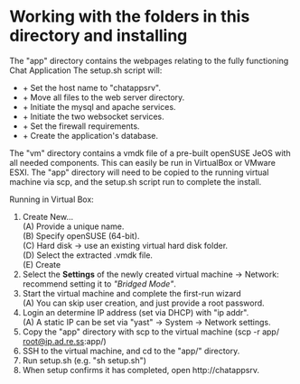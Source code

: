 # Working with the folders in this directory and installing

The "app" directory contains the webpages relating to the fully functioning Chat Application
The setup.sh script will:
<ul>
    <li>+ Set the host name to "chatappsrv".</li>
    <li>+ Move all files to the web server directory.</li>
    <li>+ Initiate the mysql and apache services.</li>
    <li>+ Initiate the two websocket services.</li>
    <li>+ Set the firewall requirements.</li>
    <li>+ Create the application's database.</li>
</ul>
The "vm" directory contains a vmdk file of a pre-built openSUSE JeOS with all needed components.
This can easily be run in VirtualBox or VMware ESXI.
The "app" directory will need to be copied to the running virtual machine via scp, and the setup.sh script run to complete the install.

Running in Virtual Box:
  1. Create New...  
    (A) Provide a unique name.  
    (B) Specify openSUSE (64-bit).  
    (C) Hard disk -> use an existing virtual hard disk folder.  
    (D) Select the extracted .vmdk file.  
    (E) Create  
  2. Select the <b>Settings</b> of the newly created virtual machine -> Network: recommend setting it to <i>"Bridged Mode"</i>.
  3. Start the virtual machine and complete the first-run wizard  
    (A) You can skip user creation, and just provide a root password.  
  4. Login an determine IP address (set via DHCP) with "ip addr".  
    (A) A static IP can be set via "yast" -> System -> Network settings.  
  5. Copy the "app" directory with scp to the virtual machine (scp -r app/ root@ip.ad.re.ss:app/)
  6. SSH to the virtual machine, and cd to the "app/" directory.
  7. Run setup.sh (e.g. "sh setup.sh")
  8. When setup confirms it has completed, open http://chatappsrv.
    
